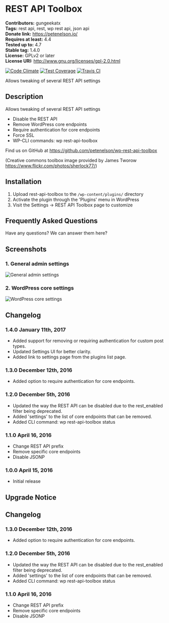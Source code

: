# REST API Toolbox #
**Contributors:** gungeekatx  
**Tags:** rest api, rest, wp rest api, json api  
**Donate link:** https://petenelson.io/  
**Requires at least:** 4.4  
**Tested up to:** 4.7  
**Stable tag:** 1.4.0  
**License:** GPLv2 or later  
**License URI:** http://www.gnu.org/licenses/gpl-2.0.html  

[![Code Climate](https://codeclimate.com/github/petenelson/wp-rest-api-toolbox/badges/gpa.svg)](https://codeclimate.com/github/petenelson/wp-rest-api-toolbox)
[![Test Coverage](https://codeclimate.com/github/petenelson/wp-rest-api-toolbox/badges/coverage.svg)](https://codeclimate.com/github/petenelson/wp-rest-api-toolbox/coverage)
[![Travis CI](https://travis-ci.org/petenelson/wp-rest-api-toolbox.svg)](https://travis-ci.org/petenelson/wp-rest-api-toolbox/)

Allows tweaking of several REST API settings

## Description ##

Allows tweaking of several REST API settings

* Disable the REST API
* Remove WordPress core endpoints
* Require authentication for core endpoints
* Force SSL
* WP-CLI commands: wp rest-api-toolbox

Find us on GitHub at https://github.com/petenelson/wp-rest-api-toolbox

(Creative commons toolbox image provided by James Tworow https://www.flickr.com/photos/sherlock77/)

## Installation ##

1. Upload rest-api-toolbox to the `/wp-content/plugins/` directory
2. Activate the plugin through the 'Plugins' menu in WordPress
3. Visit the Settings -> REST API Toolbox page to customize

## Frequently Asked Questions ##

Have any questions?  We can answer them here?

## Screenshots ##

### 1. General admin settings ###
![General admin settings](https://raw.githubusercontent.com/petenelson/wp-rest-api-toolbox/master/assets/screenshot-1.png)

### 2. WordPress core settings ###
![WordPress core settings](https://raw.githubusercontent.com/petenelson/wp-rest-api-toolbox/master/assets/screenshot-2.png)


## Changelog ##

### 1.4.0 January 11th, 2017 ###
* Added support for removing or requiring authentication for custom post types.
* Updated Settings UI for better clarity.
* Added link to settings page from the plugins list page.

### 1.3.0 December 12th, 2016 ###
* Added option to require authentication for core endpoints.

### 1.2.0 December 5th, 2016 ###
* Updated the way the REST API can be disabled due to the rest_enabled filter being deprecated.
* Added 'settings' to the list of core endpoints that can be removed.
* Added CLI command: wp rest-api-toolbox status

### 1.1.0 April 16, 2016 ###
* Change REST API prefix
* Remove specific core endpoints
* Disable JSONP

### 1.0.0 April 15, 2016 ###
* Initial release

## Upgrade Notice ##

## Changelog ##

### 1.3.0 December 12th, 2016 ###
* Added option to require authentication for core endpoints.

### 1.2.0 December 5th, 2016 ###
* Updated the way the REST API can be disabled due to the rest_enabled filter being deprecated.
* Added 'settings' to the list of core endpoints that can be removed.
* Added CLI command: wp rest-api-toolbox status

### 1.1.0 April 16, 2016 ###
* Change REST API prefix
* Remove specific core endpoints
* Disable JSONP
